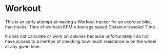 # Workout
This is an early attempt at making a Workout tracker for an exercise bike, that tracks:
Time of workout
RPM's
Average speed
Distance traveled
Time.

It does not calculate or work on calories because unfortunately I do not have access to a method of checking how much resistance
is on the wheel at any given time.
